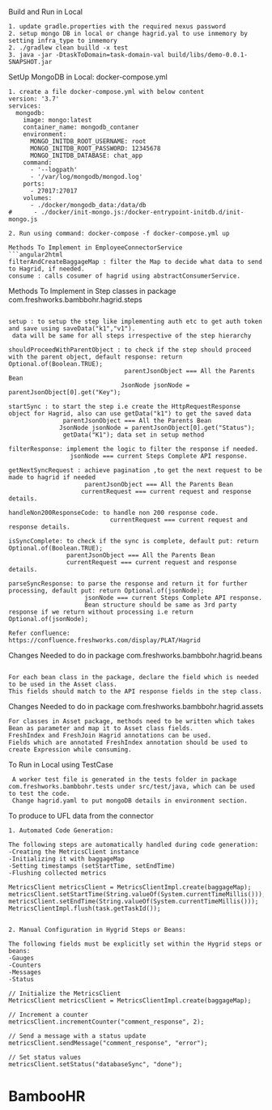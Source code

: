 
Build and Run in Local
```angular2html
1. update gradle.properties with the required nexus password
2. setup mongo DB in local or change hagrid.yal to use inmemory by setting infra_type to inmemory
2. ./gradlew clean builld -x test
3. java -jar -DtaskToDomain=task-domain-val build/libs/demo-0.0.1-SNAPSHOT.jar

```
SetUp MongoDB in Local: docker-compose.yml
```angular2html
1. create a file docker-compose.yml with below content
version: '3.7'
services:
  mongodb:
    image: mongo:latest
    container_name: mongodb_contaner
    environment:
      MONGO_INITDB_ROOT_USERNAME: root
      MONGO_INITDB_ROOT_PASSWORD: 12345678
      MONGO_INITDB_DATABASE: chat_app
    command:
      - '--logpath'
      - '/var/log/mongodb/mongod.log'
    ports:
      - 27017:27017
    volumes:
      - ./docker/mongodb_data:/data/db
#      - ./docker/init-mongo.js:/docker-entrypoint-initdb.d/init-mongo.js

2. Run using command: docker-compose -f docker-compose.yml up

```
```angular2html
Methods To Implement in EmployeeConnectorService
```angular2html
filterAndCreateBaggageMap : filter the Map to decide what data to send to Hagrid, if needed.
consume : calls cosumer of hagrid using abstractConsumerService.

```

Methods To Implement in Step classes in package com.freshworks.bambbohr.hagrid.steps
```angular2html

setup : to setup the step like implementing auth etc to get auth token and save using saveData("k1","v1").
 data will be same for all steps irrespective of the step hierarchy

shouldProceedWithParentObject : to check if the step should proceed with the parent object, default response: return Optional.of(Boolean.TRUE);
                                parentJsonObject === All the Parents Bean
                               JsonNode jsonNode = parentJsonObject[0].get("Key");

startSync : to start the step i.e create the HttpRequestResponse object for Hagrid, also can use getData("k1") to get the saved data
               parentJsonObject === All the Parents Bean
              JsonNode jsonNode = parentJsonObject[0].get("Status");
               getData("K1"); data set in setup method

filterResponse: implement the logic to filter the response if needed.
                 jsonNode === current Steps Complete API response.

getNextSyncRequest : achieve pagination ,to get the next request to be made to hagrid if needed
                     parentJsonObject === All the Parents Bean
                    currentRequest === current request and response details.

handleNon200ResponseCode: to handle non 200 response code.
                            currentRequest === current request and response details.

isSyncComplete: to check if the sync is complete, default put: return Optional.of(Boolean.TRUE);
                parentJsonObject === All the Parents Bean
                currentRequest === current request and response details.

parseSyncResponse: to parse the response and return it for further processing, default put: return Optional.of(jsonNode);
                     jsonNode === current Steps Complete API response.
                     Bean structure should be same as 3rd party response if we return without processing i.e return Optional.of(jsonNode);

Refer confluence: https://confluence.freshworks.com/display/PLAT/Hagrid

```
Changes Needed to do in package com.freshworks.bambbohr.hagrid.beans
```angular2html

For each bean class in the package, declare the field which is needed to be used in the Asset class.
This fields should match to the API response fields in the step class.

```
Changes Needed to do in package com.freshworks.bambbohr.hagrid.assets
```angular2html
For classes in Asset package, methods need to be written which takes Bean as parameter and map it to Asset class fields.
FreshIndex and FreshJoin Hagrid annotations can be used.
Fields which are annotated FreshIndex annotation should be used to create Expression while consuming.
```

To Run in Local using TestCase
```angular2html
 A worker test file is generated in the tests folder in package com.freshworks.bambbohr.tests under src/test/java, which can be used to test the code.
 Change hagrid.yaml to put mongoDB details in environment section.
```

To produce to UFL data from the connector
```angular2html
1. Automated Code Generation:

The following steps are automatically handled during code generation:
-Creating the MetricsClient instance
-Initializing it with baggageMap
-Setting timestamps (setStartTime, setEndTime)
-Flushing collected metrics

MetricsClient metricsClient = MetricsClientImpl.create(baggageMap);
metricsClient.setStartTime(String.valueOf(System.currentTimeMillis()));
metricsClient.setEndTime(String.valueOf(System.currentTimeMillis()));
MetricsClientImpl.flush(task.getTaskId());


2. Manual Configuration in Hygrid Steps or Beans:

The following fields must be explicitly set within the Hygrid steps or beans:
-Gauges
-Counters
-Messages
-Status

// Initialize the MetricsClient
MetricsClient metricsClient = MetricsClientImpl.create(baggageMap);

// Increment a counter
metricsClient.incrementCounter("comment_response", 2);

// Send a message with a status update
metricsClient.sendMessage("comment_response", "error");

// Set status values
metricsClient.setStatus("databaseSync", "done");
```


# BambooHR

